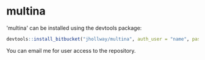 # multina

'multina' can be installed using the devtools package:

```R
devtools::install_bitbucket("jhollway/multina", auth_user = "name", password = "password")
```

You can email me for user access to the repository.

